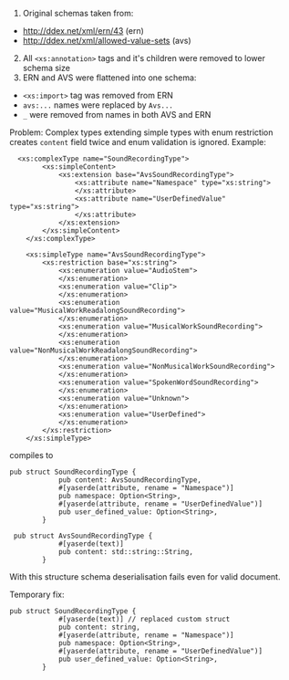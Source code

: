 1. Original schemas taken from:
  - http://ddex.net/xml/ern/43 (ern)
  - http://ddex.net/xml/allowed-value-sets (avs)
2. All `<xs:annotation>` tags and it's children were removed to lower schema size
3. ERN and AVS were flattened into one schema:
  - `<xs:import>` tag was removed from ERN
  - `avs:...` names were replaced by `Avs...`
  - `_` were removed from names in both AVS and ERN

Problem: Complex types extending simple types with enum restriction creates `content` field twice and enum validation is ignored.
Example:
```
  <xs:complexType name="SoundRecordingType">
        <xs:simpleContent>
            <xs:extension base="AvsSoundRecordingType">
                <xs:attribute name="Namespace" type="xs:string">
                </xs:attribute>
                <xs:attribute name="UserDefinedValue" type="xs:string">
                </xs:attribute>
            </xs:extension>
        </xs:simpleContent>
    </xs:complexType>

    <xs:simpleType name="AvsSoundRecordingType">
        <xs:restriction base="xs:string">
            <xs:enumeration value="AudioStem">
            </xs:enumeration>
            <xs:enumeration value="Clip">
            </xs:enumeration>
            <xs:enumeration value="MusicalWorkReadalongSoundRecording">
            </xs:enumeration>
            <xs:enumeration value="MusicalWorkSoundRecording">
            </xs:enumeration>
            <xs:enumeration value="NonMusicalWorkReadalongSoundRecording">
            </xs:enumeration>
            <xs:enumeration value="NonMusicalWorkSoundRecording">
            </xs:enumeration>
            <xs:enumeration value="SpokenWordSoundRecording">
            </xs:enumeration>
            <xs:enumeration value="Unknown">
            </xs:enumeration>
            <xs:enumeration value="UserDefined">
            </xs:enumeration>
        </xs:restriction>
    </xs:simpleType>
```

compiles to

```
pub struct SoundRecordingType {
            pub content: AvsSoundRecordingType,
            #[yaserde(attribute, rename = "Namespace")]
            pub namespace: Option<String>,
            #[yaserde(attribute, rename = "UserDefinedValue")]
            pub user_defined_value: Option<String>,
        }

 pub struct AvsSoundRecordingType {
            #[yaserde(text)]
            pub content: std::string::String,
        }
```

With this structure schema deserialisation fails even for valid document.

Temporary fix: 

```
pub struct SoundRecordingType {
            #[yaserde(text)] // replaced custom struct
            pub content: string,
            #[yaserde(attribute, rename = "Namespace")]
            pub namespace: Option<String>,
            #[yaserde(attribute, rename = "UserDefinedValue")]
            pub user_defined_value: Option<String>,
        }

```
